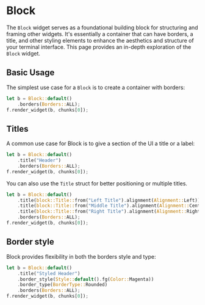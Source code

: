 # Block

The `Block` widget serves as a foundational building block for structuring and framing other widgets.
It's essentially a container that can have borders, a title, and other styling elements to enhance
the aesthetics and structure of your terminal interface. This page provides an in-depth exploration
of the `Block` widget.

## Basic Usage

The simplest use case for a `Block` is to create a container with borders:

```rust
let b = Block::default()
    .borders(Borders::ALL);
f.render_widget(b, chunks[0]);
```

## Titles

A common use case for Block is to give a section of the UI a title or a label:

```rust
let b = Block::default()
    .title("Header")
    .borders(Borders::ALL);
f.render_widget(b, chunks[0]);
```

You can also use the `Title` struct for better positioning or multiple titles.

```rust
let b = Block::default()
    .title(block::Title::from("Left Title").alignment(Alignment::Left))
    .title(block::Title::from("Middle Title").alignment(Alignment::Center))
    .title(block::Title::from("Right Title").alignment(Alignment::Right))
    .borders(Borders::ALL);
f.render_widget(b, chunks[0]);
```

## Border style

Block provides flexibility in both the borders style and type:

```rust
let b = Block::default()
    .title("Styled Header")
    .border_style(Style::default().fg(Color::Magenta))
    .border_type(BorderType::Rounded)
    .borders(Borders::ALL);
f.render_widget(b, chunks[0]);
```
